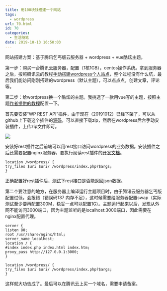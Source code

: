 ```yaml
---
title: 用100块钱搭建一个网站
tags:
  - wordpress
url: 70.html
id: 70
categories:
  - 生活随笔
date: 2019-10-13 16:50:03
---
```


网站搭建方案：基于腾讯乞丐版云服务器 \+ wordpress + vue酷炫主题。





第一步：购买一台腾讯云服务器，配置（1核1GB），centos操作系统。拿到服务器之后，按照腾讯云的教程[手动搭建wordpress个人站点](https://cloud.tencent.com/document/product/213/8044)，整个过程没有什么坑，最后我们能访问刚刚搭建的wordpress（默认主题），可以点点点，创建文章，评论等。

第二步：给wordpress换一个酷炫的主题。我挑选了一款用vue写的主题，按照主题[作者提供的教程](https://www.xuanmo.xin/details/2987)配置一下。

首先要安装“WP REST API”插件，由于现在（20191012）已经下架了，可以从github上下载这个插件的[源码](https://github.com/WP-API/WP-API)，可以直接下载zip，然后在wordpress后台手动安装插件，上传zip文件即可。

![](http://106.54.113.128/wordpress/wp-content/uploads/2019/10/image.png)

安装好rest插件之后前端可以用rest接口访问wordpress的业务数据。安装插件之后还需要配置nginx服务器，要执行阅读rest插件的[开发文档](https://developer.wordpress.org/rest-api/)。

```nginx
location /wordpress/ {  
try_files $uri $uri/ /wordpress/index.php?$args;  
}
```

正确配置好rest插件后，[测试](http://domain/wp-json)下rest接口是否能返回json数据。

第二个要注意的地方，在服务器上编译运行主题项目时，由于腾讯云服务器乞丐版配置过低，会报错（错误码137 内存不足），这时候需要给服务器配置swap（实际测试至少要再配置300M，稳妥一点可以配置1G）。主题运行起来以后，发现从外网不能访问3000端口，因为主题监听的是localhost:3000端口，因此需要在nginx配置代理。

```nginx
server {  
listen 80;  
root /usr/share/nginx/html;  
server_name localhost;  
location / {  
#index index.php index.html index.htm;  
proxy_pass http://127.0.0.1:3000;  
}

location /wordpress/ {  
try_files $uri $uri/ /wordpress/index.php?$args;  
}
```

这样就大功告成了。最后可以在腾讯云上买一个域名，需要申请备案。